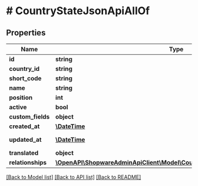 # # CountryStateJsonApiAllOf

## Properties

Name | Type | Description | Notes
------------ | ------------- | ------------- | -------------
**id** | **string** |  | [optional]
**country_id** | **string** |  |
**short_code** | **string** |  |
**name** | **string** |  |
**position** | **int** |  | [optional]
**active** | **bool** |  | [optional]
**custom_fields** | **object** |  | [optional]
**created_at** | [**\DateTime**](\DateTime.md) |  | [readonly]
**updated_at** | [**\DateTime**](\DateTime.md) |  | [optional] [readonly]
**translated** | **object** |  | [optional]
**relationships** | [**\OpenAPI\ShopwareAdminApiClient\Model\CountryStateJsonApiAllOfRelationships**](CountryStateJsonApiAllOfRelationships.md) |  | [optional]

[[Back to Model list]](../../README.md#models) [[Back to API list]](../../README.md#endpoints) [[Back to README]](../../README.md)
